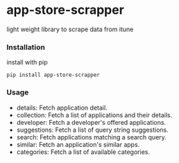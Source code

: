 # app-store-scrapper
light weight library to scrape data from itune

### Installation

install with pip

```pip install app-store-scrapper```

### Usage

- details: Fetch application detail.
- collection: Fetch a list of applications and their details.
- developer: Fetch a developer's offered applications.
- suggestions: Fetch a list of query string suggestions.
- search: Fetch applications matching a search query.
- similar: Fetch an application's similar apps.
- categories: Fetch a list of available categories.
